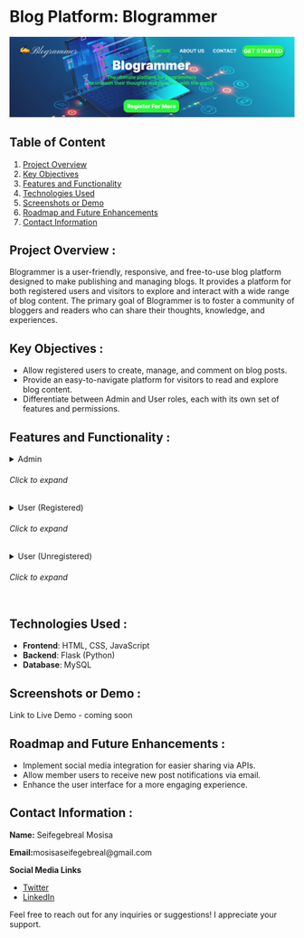 # Blog Platform: Blogrammer
![Blogrammer](https://github.com/Seife1/alx_capstone_project/blob/main/Assets/img/Blog%20Platform.png)

## Table of Content
1. [Project Overview](#overview)
2. [Key Objectives](#obj)
3. [Features and Functionality](#features)
4. [Technologies Used](#tech)
5. [Screenshots or Demo](#demo)
6. [Roadmap and Future Enhancements](#roadmap)
7. [Contact Information](#Contact)

## Project Overview <a id="overview"><a>:
Blogrammer is a user-friendly, responsive, and free-to-use blog platform designed to make publishing and managing blogs. It provides a platform for both registered users and visitors to explore and interact with a wide range of blog content. The primary goal of Blogrammer is to foster a community of bloggers and readers who can share their thoughts, knowledge, and experiences.

## Key Objectives <a id="obj"><a>:
* Allow registered users to create, manage, and comment on blog posts.
* Provide an easy-to-navigate platform for visitors to read and explore blog content.
* Differentiate between Admin and User roles, each with its own set of features and permissions.
## Features and Functionality <a id="features"><a>:
<details>
<summary>Admin  <h6>Click to expand</h6></summary>
<ul>
<li>Manage user accounts and profiles.</li>
<li>Create, edit, and delete blog posts.</li>
<li>Access and process user requests.</li>
<li>Post blogs as an Admin.</li>
</ul>
</details>

<details>
<summary>User (Registered)  <h6>Click to expand</h6></summary>
<ul>
    <li>Update user profiles.</li>
    <li>Create, manage, and delete their own blog posts</li>
    <li>Comment on blog posts created by others.
    </li>
</ul>
</details>

<details>
<summary>User (Unregistered)  <h6>Click to expand</h6></summary>
<ul>
<li>Browse and read blog posts.</li>
<li>Must register to comment on blog posts</li>
</ul>
</details>

## Technologies Used <a id="tech"><a>:
* **Frontend**: HTML, CSS, JavaScript
* **Backend**: Flask (Python)
* **Database**: MySQL

## Screenshots or Demo <a id="demo"><a>:
Link to Live Demo - coming soon

## Roadmap and Future Enhancements <a id="roadmap"><a>:
* Implement social media integration for easier sharing via APIs.
* Allow member users to receive new post notifications via email.
* Enhance the user interface for a more engaging experience.

## Contact Information <a id="Contact"></a>:
<p><strong>Name:</strong> Seifegebreal Mosisa</p>
<p><strong>Email:</strong>mosisaseifegebreal@gmail.com</p>
<p><strong>Social Media Links</strong></p>

* [Twitter](https://twitter.com/SeifegebrealM)
* [LinkedIn](https://www.linkedin.com/in/seifemosi/)

<p>Feel free to reach out for any inquiries or suggestions! I appreciate your support.</p>